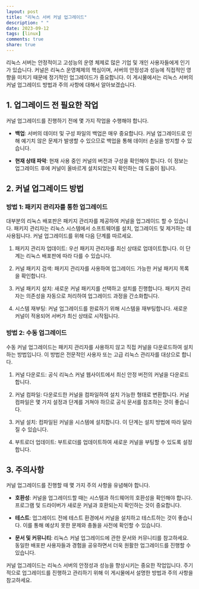 ```yaml
---
layout: post
title: "리눅스 서버 커널 업그레이드"
description: " "
date: 2023-09-12
tags: [linux]
comments: true
share: true
---
```


리눅스 서버는 안정적이고 고성능의 운영 체제로 많은 기업 및 개인 사용자들에게 인기가 있습니다. 커널은 리눅스 운영체제의 핵심이며, 서버의 안정성과 성능에 직접적인 영향을 미치기 때문에 정기적인 업그레이드가 중요합니다. 이 게시물에서는 리눅스 서버의 커널 업그레이드 방법과 주의 사항에 대해서 알아보겠습니다.

## 1. 업그레이드 전 필요한 작업

커널 업그레이드를 진행하기 전에 몇 가지 작업을 수행해야 합니다.

- **백업**: 서버의 데이터 및 구성 파일의 백업은 매우 중요합니다. 커널 업그레이드로 인해 예기치 않은 문제가 발생할 수 있으므로 백업을 통해 데이터 손실을 방지할 수 있습니다.

- **현재 상태 파악**: 현재 사용 중인 커널의 버전과 구성을 확인해야 합니다. 이 정보는 업그레이드 후에 커널이 올바르게 설치되었는지 확인하는 데 도움이 됩니다.

## 2. 커널 업그레이드 방법

### 방법 1: 패키지 관리자를 통한 업그레이드

대부분의 리눅스 배포판은 패키지 관리자를 제공하여 커널을 업그레이드 할 수 있습니다. 패키지 관리자는 리눅스 시스템에서 소프트웨어를 설치, 업그레이드 및 제거하는 데 사용됩니다. 커널 업그레이드를 위해 다음 단계를 따르세요.

1. 패키지 관리자 업데이트: 우선 패키지 관리자를 최신 상태로 업데이트합니다. 이 단계는 리눅스 배포판에 따라 다를 수 있습니다.

2. 커널 패키지 검색: 패키지 관리자를 사용하여 업그레이드 가능한 커널 패키지 목록을 확인합니다.

3. 커널 패키지 설치: 새로운 커널 패키지를 선택하고 설치를 진행합니다. 패키지 관리자는 의존성을 자동으로 처리하여 업그레이드 과정을 간소화합니다.

4. 시스템 재부팅: 커널 업그레이드를 완료하기 위해 시스템을 재부팅합니다. 새로운 커널이 적용되어 서버가 최신 상태로 시작됩니다.

### 방법 2: 수동 업그레이드

수동 커널 업그레이드는 패키지 관리자를 사용하지 않고 직접 커널을 다운로드하여 설치하는 방법입니다. 이 방법은 전문적인 사용자 또는 고급 리눅스 관리자를 대상으로 합니다.

1. 커널 다운로드: 공식 리눅스 커널 웹사이트에서 최신 안정 버전의 커널을 다운로드합니다.

2. 커널 컴파일: 다운로드한 커널을 컴파일하여 설치 가능한 형태로 변환합니다. 커널 컴파일은 몇 가지 설정과 단계를 거쳐야 하므로 공식 문서를 참조하는 것이 좋습니다.

3. 커널 설치: 컴파일된 커널을 시스템에 설치합니다. 이 단계는 설치 방법에 따라 달라질 수 있습니다.

4. 부트로더 업데이트: 부트로더를 업데이트하여 새로운 커널을 부팅할 수 있도록 설정합니다.

## 3. 주의사항

커널 업그레이드를 진행할 때 몇 가지 주의 사항을 유념해야 합니다.

- **호환성**: 커널을 업그레이드할 때는 시스템과 하드웨어의 호환성을 확인해야 합니다. 프로그램 및 드라이버가 새로운 커널과 호환되는지 확인하는 것이 중요합니다.

- **테스트**: 업그레이드 전에 테스트 환경에서 커널을 설치하고 테스트하는 것이 좋습니다. 이를 통해 예상치 못한 문제와 충돌을 사전에 확인할 수 있습니다.

- **문서 및 커뮤니티**: 리눅스 커널 업그레이드에 관한 문서와 커뮤니티를 참고하세요. 동일한 배포판 사용자들과 경험을 공유하면서 더욱 원활한 업그레이드를 진행할 수 있습니다.

커널 업그레이드는 리눅스 서버의 안정성과 성능을 향상시키는 중요한 작업입니다. 주기적으로 업그레이드를 진행하고 관리하기 위해 이 게시물에서 설명한 방법과 주의 사항을 참고하세요.